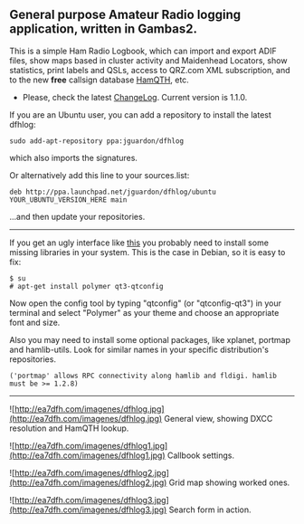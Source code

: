 ## General purpose Amateur Radio logging application, written in Gambas2. ##

This is a simple Ham Radio Logbook, which can import and export ADIF files, show maps based in cluster activity and Maidenhead Locators, show statistics, print labels and QSLs, access to QRZ.com XML subscription, and to the new **free** callsign database [HamQTH](http://www.hamqth.com), etc.

  * Please, check the latest [ChangeLog](http://code.google.com/p/dfhlog/source/browse/branches/dfhlog1.1/CHANGELOG). Current version is 1.1.0.

If you are an Ubuntu user, you can add a repository to install the latest dfhlog:

`sudo add-apt-repository ppa:jguardon/dfhlog`

which also imports the signatures.

Or alternatively add this line to your sources.list:

`deb http://ppa.launchpad.net/jguardon/dfhlog/ubuntu YOUR_UBUNTU_VERSION_HERE main`

...and then update your repositories.


---


If you get an ugly interface like [this](http://dl.dropbox.com/u/12230896/ugly_dfhlog.png) you probably need to install some missing libraries in your system. This is the case in Debian, so it is easy to fix:
```
$ su
# apt-get install polymer qt3-qtconfig
```

Now open the config tool by typing "qtconfig" (or "qtconfig-qt3") in your terminal and select "Polymer" as your theme and choose an appropriate font and size.

Also you may need to install some optional packages, like xplanet, portmap and hamlib-utils. Look for similar names in your specific distribution's repositories.

`('portmap' allows RPC connectivity along hamlib and fldigi. hamlib must be >= 1.2.8)`



---


![http://ea7dfh.com/imagenes/dfhlog.jpg](http://ea7dfh.com/imagenes/dfhlog.jpg)
General view, showing DXCC resolution and HamQTH lookup.

![http://ea7dfh.com/imagenes/dfhlog1.jpg](http://ea7dfh.com/imagenes/dfhlog1.jpg)
Callbook settings.

![http://ea7dfh.com/imagenes/dfhlog2.jpg](http://ea7dfh.com/imagenes/dfhlog2.jpg)
Grid map showing worked ones.

![http://ea7dfh.com/imagenes/dfhlog3.jpg](http://ea7dfh.com/imagenes/dfhlog3.jpg)
Search form in action.